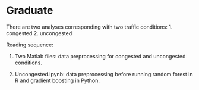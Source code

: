 # Graduate

There are two analyses corresponding with two traffic conditions: 1. congested 2. uncongested

Reading sequence:
1. Two Matlab files: data preprocessing for congested and uncongested conditions.

2. Uncongested.ipynb: data preprocessing before running random forest in R and gradient boosting in Python.
